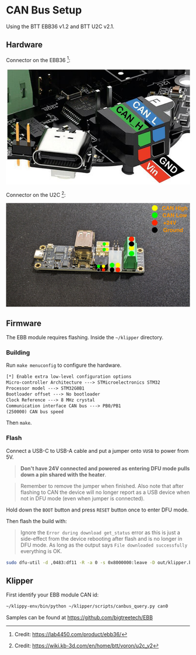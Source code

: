 # CAN Bus Setup

Using the BTT EBB36 v1.2 and BTT U2C v2.1.

## Hardware

Connector on the EBB36 [^1]:

![ebb36](./images/ebb36.png)

Connector on the U2C [^2]:

![u2c](./images/u2c.jpeg)

## Firmware

The EBB module requires flashing. Inside the `~/klipper` directory.

### Building

Run `make menuconfig` to configure the hardware.

```
[*] Enable extra low-level configuration options
Micro-controller Architecture ---> STMicroelectronics STM32
Processor model ---> STM32G0B1
Bootloader offset ---> No bootloader
Clock Reference ---> 8 MHz crystal
Communication interface CAN bus ---> PB0/PB1
(250000) CAN bus speed
```

Then `make`.

### Flash

Connect a USB-C to USB-A cable and put a jumper onto `VUSB` to power from 5V.

> **Don't have 24V connected and powered as entering DFU mode pulls down a pin shared with the heater**.

> Remember to remove the jumper when finished. Also note that after flashing to CAN the device will no longer
> report as a USB device when not in DFU mode (even when jumper is connected).

Hold down the `BOOT` button and press `RESET` button once to enter DFU mode.

Then flash the build with:

> Ignore the `Error during download get_status` error as this is just a side-effect
> from the device rebooting after flash and is no longer in DFU mode. As long as
> the output says `File downloaded successfully` everything is OK.

```bash
sudo dfu-util -d ,0483:df11 -R -a 0 -s 0x8000000:leave -D out/klipper.bin
```

## Klipper

First identify your EBB module CAN id:

```bash
~/klippy-env/bin/python ~/klipper/scripts/canbus_query.py can0
```

Samples can be found at https://github.com/bigtreetech/EBB

[^1]: Credit: https://lab4450.com/product/ebb36/
[^2]: Credit: https://wiki.kb-3d.com/en/home/btt/voron/u2c_v2
